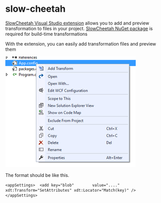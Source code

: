 # slow-cheetah

[SlowCheetah Visual Studio extension](https://marketplace.visualstudio.com/items?itemName=vscps.SlowCheetah-XMLTransforms) allows you to add and preview transformation to files in your project.  [SlowCheetah NuGet package](https://www.nuget.org/packages/Microsoft.VisualStudio.SlowCheetah) is required for build-time transformations

With the extension, you can easily add transformation files and preview them

![right click and click on &quot;Add Transform&quot;](.gitbook/assets/image%20%285%29.png)

The format should be like this.

```aspnet
<appSettings>  <add key="blob"        value="...."        xdt:Transform="SetAttributes" xdt:Locator="Match(key)" /></appSettings>
```

